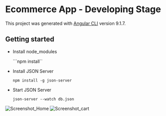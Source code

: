 # Ecommerce App - Developing Stage

This project was generated with [Angular CLI](https://github.com/angular/angular-cli) version 9.1.7.

## Getting started

* Install node_modules
 
  ```npm install``

* Install JSON Server

  ```npm install -g json-server```

* Start JSON Server

  ```json-server --watch db.json```


![Screenshot_Home](home.png)
![Screenshot_cart](cart.png)
 


